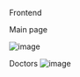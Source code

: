 Frontend


Main page

![image](https://github.com/user-attachments/assets/640d51dc-c7e2-4e4b-b97b-0452e51322d0)


Doctors
![image](https://github.com/user-attachments/assets/ad9add38-40b2-4ff3-bc4d-c530aa2af769)


